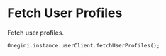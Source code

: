 
# Fetch User Profiles


Fetch user profiles.


    Onegini.instance.userClient.fetchUserProfiles();
